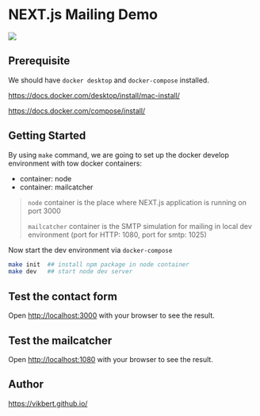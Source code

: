 # NEXT.js Mailing Demo

![](https://miro.medium.com/max/966/1*OA9c8CovXaqjwbzi_qYKsA.jpeg)

## Prerequisite
We should have  `docker desktop` and `docker-compose` installed.

https://docs.docker.com/desktop/install/mac-install/

https://docs.docker.com/compose/install/


## Getting Started
By using `make` command, we are going to set up the docker develop environment with tow docker containers:

- container: node
- container: mailcatcher

> `node` container is the place where NEXT.js application is running on port 3000
> 
> `mailcatcher` container is the SMTP simulation for mailing in local dev environment (port for HTTP: 1080, port for 
> smtp: 1025)

Now start the dev environment via `docker-compose`

```bash
make init  ## install npm package in node container
make dev   ## start node dev server
```

## Test the contact form
Open [http://localhost:3000](http://localhost:3000) with your browser to see the result.

## Test the mailcatcher
Open [http://localhost:1080](http://localhost:1080) with your browser to see the result.

## Author
https://vikbert.github.io/
